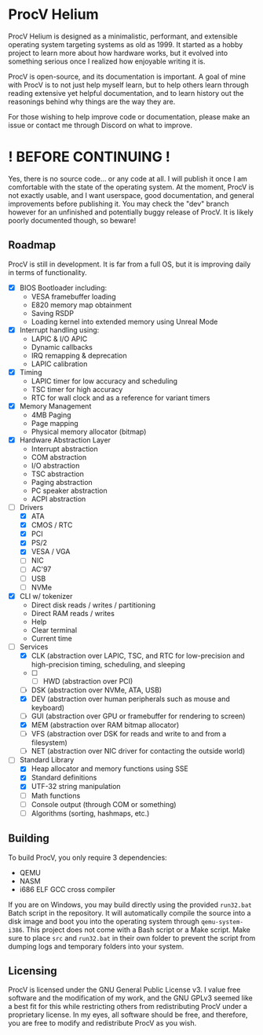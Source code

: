 # ProcV Helium

ProcV Helium is designed as a minimalistic, performant, and extensible operating system targeting systems as old as 1999. It started as a hobby project to learn more about how hardware works, but it evolved into something serious once I realized how enjoyable writing it is.

ProcV is open-source, and its documentation is important. A goal of mine with ProcV is to not just help myself learn, but to help others learn through reading extensive yet helpful documentation, and to learn history out the reasonings behind why things are the way they are.

For those wishing to help improve code or documentation, please make an issue or contact me through Discord on what to improve.

# ! BEFORE CONTINUING !
Yes, there is no source code... or any code at all. I will publish it once I am comfortable with the state of the operating system. At the moment, ProcV is not exactly usable, and I want userspace, good documentation, and general improvements before
publishing it. You may check the "dev" branch however for an unfinished and potentially buggy release of ProcV. It is likely poorly documented though, so beware!

## Roadmap
ProcV is still in development. It is far from a full OS, but it is improving daily in terms of functionality.

- [X] BIOS Bootloader including:
  - VESA framebuffer loading
  - E820 memory map obtainment
  - Saving RSDP
  - Loading kernel into extended memory using Unreal Mode
- [X] Interrupt handling using:
  - LAPIC & I/O APIC
  - Dynamic callbacks
  - IRQ remapping & deprecation
  - LAPIC calibration
- [X] Timing
  - LAPIC timer for low accuracy and scheduling
  - TSC timer for high accuracy
  - RTC for wall clock and as a reference for variant timers
- [X] Memory Management
  - 4MB Paging
  - Page mapping
  - Physical memory allocator (bitmap)
- [X] Hardware Abstraction Layer
  - Interrupt abstraction
  - COM abstraction
  - I/O abstraction
  - TSC abstraction
  - Paging abstraction
  - PC speaker abstraction
  - ACPI abstraction
- [ ] Drivers
  - [X] ATA
  - [X] CMOS / RTC
  - [X] PCI
  - [X] PS/2
  - [X] VESA / VGA
  - [ ] NIC
  - [ ] AC'97
  - [ ] USB
  - [ ] NVMe
- [X] CLI w/ tokenizer
  - Direct disk reads / writes / partitioning
  - Direct RAM reads / writes
  - Help
  - Clear terminal
  - Current time
- [ ] Services
  - [X] CLK (abstraction over LAPIC, TSC, and RTC for low-precision and high-precision timing, scheduling, and sleeping
  - [ ] - [ ] HWD (abstraction over PCI)
  - [ ] DSK (abstraction over NVMe, ATA, USB)
  - [X] DEV (abstraction over human peripherals such as mouse and keyboard)
  - [ ] GUI (abstraction over GPU or framebuffer for rendering to screen)
  - [X] MEM (abstraction over RAM bitmap allocator)
  - [ ] VFS (abstraction over DSK for reads and write to and from a filesystem)
  - [ ] NET (abstraction over NIC driver for contacting the outside world)
- [ ] Standard Library
  - [X] Heap allocator and memory functions using SSE
  - [X] Standard definitions
  - [X] UTF-32 string manipulation
  - [ ] Math functions
  - [ ] Console output (through COM or something)
  - [ ] Algorithms (sorting, hashmaps, etc.)

## Building

To build ProcV, you only require 3 dependencies:
 - QEMU
 - NASM
 - i686 ELF GCC cross compiler

If you are on Windows, you may build directly using the provided `run32.bat` Batch script in the repository. It will automatically compile the source into a disk image and boot you into the operating system through `qemu-system-i386`. This project does not come with a Bash script or a Make script.
Make sure to place `src` and `run32.bat` in their own folder to prevent the script from dumping logs and temporary folders into your system.

## Licensing

ProcV is licensed under the GNU General Public License v3. I value free software and the modification of my work, and the GNU GPLv3 seemed like a best fit for this while restricting others from redistributing ProcV
under a proprietary license. In my eyes, all software should be free, and therefore, you are free to modify and redistribute ProcV as you wish.
